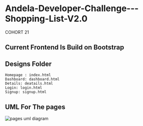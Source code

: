 # Andela-Developer-Challenge---Shopping-List-V2.0
COHORT 21 
## Current Frontend Is Build on Bootstrap
## Designs Folder
    Homepage : index.html
    Dashboard: dashboard.html
    Details: deatails.html
    Login: login.html
    Signup: signup.html
## UML For The pages
![pages uml diagram](https://github.com/parseendavid/Andela-Developer-Challenge---Shopping-List-V2.0/raw/0a9e17c0627b9e75fe145a43d5546a50d3ce7ebc/uml_diagrams/pages.png)
